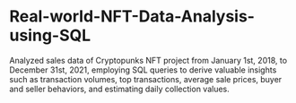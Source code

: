 # Real-world-NFT-Data-Analysis-using-SQL
Analyzed sales data of Cryptopunks NFT project from January 1st, 2018, to December 31st, 2021, employing SQL queries to derive valuable insights such as transaction volumes, top transactions, average sale prices, buyer and seller behaviors, and estimating daily collection values.
